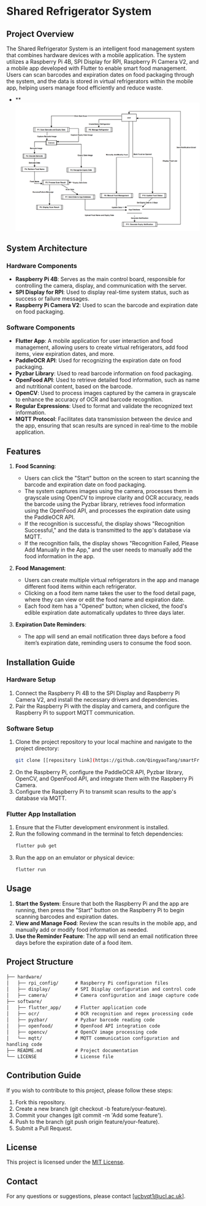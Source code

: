 # Shared Refrigerator System

## Project Overview

The Shared Refrigerator System is an intelligent food management system that combines hardware devices with a mobile application. The system utilizes a Raspberry Pi 4B, SPI Display for RPI, Raspberry Pi Camera V2, and a mobile app developed with Flutter to enable smart food management. Users can scan barcodes and expiration dates on food packaging through the system, and the data is stored in virtual refrigerators within the mobile app, helping users manage food efficiently and reduce waste.
- **![dfc](https://github.com/QingyaoTang/smartFridge/blob/main/Screenshot%202024-08-28%20at%2009.41.44.png)
## System Architecture

### Hardware Components

- **Raspberry Pi 4B**: Serves as the main control board, responsible for controlling the camera, display, and communication with the server.
- **SPI Display for RPI**: Used to display real-time system status, such as success or failure messages.
- **Raspberry Pi Camera V2**: Used to scan the barcode and expiration date on food packaging.

### Software Components

- **Flutter App**: A mobile application for user interaction and food management, allowing users to create virtual refrigerators, add food items, view expiration dates, and more.
- **PaddleOCR API**: Used for recognizing the expiration date on food packaging.
- **Pyzbar Library**: Used to read barcode information on food packaging.
- **OpenFood API**: Used to retrieve detailed food information, such as name and nutritional content, based on the barcode.
- **OpenCV**: Used to process images captured by the camera in grayscale to enhance the accuracy of OCR and barcode recognition.
- **Regular Expressions**: Used to format and validate the recognized text information.
- **MQTT Protocol**: Facilitates data transmission between the device and the app, ensuring that scan results are synced in real-time to the mobile application.

## Features

1. **Food Scanning**:
   - Users can click the "Start" button on the screen to start scanning the barcode and expiration date on food packaging.
   - The system captures images using the camera, processes them in grayscale using OpenCV to improve clarity and OCR accuracy, reads the barcode using the Pyzbar library, retrieves food information using the OpenFood API, and processes the expiration date using the PaddleOCR API.
   - If the recognition is successful, the display shows "Recognition Successful," and the data is transmitted to the app's database via MQTT.
   - If the recognition fails, the display shows "Recognition Failed, Please Add Manually in the App," and the user needs to manually add the food information in the app.

2. **Food Management**:
   - Users can create multiple virtual refrigerators in the app and manage different food items within each refrigerator.
   - Clicking on a food item name takes the user to the food detail page, where they can view or edit the food name and expiration date.
   - Each food item has a "Opened" button; when clicked, the food's edible expiration date automatically updates to three days later.

3. **Expiration Date Reminders**:
   - The app will send an email notification three days before a food item’s expiration date, reminding users to consume the food soon.

## Installation Guide

### Hardware Setup

1. Connect the Raspberry Pi 4B to the SPI Display and Raspberry Pi Camera V2, and install the necessary drivers and dependencies.
2. Pair the Raspberry Pi with the display and camera, and configure the Raspberry Pi to support MQTT communication.

### Software Setup

1. Clone the project repository to your local machine and navigate to the project directory:
   ```bash
   git clone [[repository link](https://github.com/QingyaoTang/smartFridge)]
2. On the Raspberry Pi, configure the PaddleOCR API, Pyzbar library, OpenCV, and OpenFood API, and integrate them with the Raspberry Pi Camera.
3. Configure the Raspberry Pi to transmit scan results to the app's database via MQTT.

### Flutter App Installation

1. Ensure that the Flutter development environment is installed.
2. Run the following command in the terminal to fetch dependencies:
   ```bash
   flutter pub get
   ```
3. Run the app on an emulator or physical device:
   ```bash
   flutter run
   ```

## Usage

1. **Start the System**: Ensure that both the Raspberry Pi and the app are running, then press the "Start" button on the Raspberry Pi to begin scanning barcodes and expiration dates.
2. **View and Manage Food**: Review the scan results in the mobile app, and manually add or modify food information as needed.
3. **Use the Reminder Feature**: The app will send an email notification three days before the expiration date of a food item.

## Project Structure

```plaintext
├── hardware/
│   ├── rpi_config/      # Raspberry Pi configuration files
│   ├── display/         # SPI Display configuration and control code
│   ├── camera/          # Camera configuration and image capture code
├── software/
│   ├── flutter_app/     # Flutter application code
│   ├── ocr/             # OCR recognition and regex processing code
│   ├── pyzbar/          # Pyzbar barcode reading code
│   ├── openfood/        # OpenFood API integration code
│   ├── opencv/          # OpenCV image processing code
│   └── mqtt/            # MQTT communication configuration and handling code
├── README.md            # Project documentation
└── LICENSE              # License file
```

## Contribution Guide

If you wish to contribute to this project, please follow these steps:

1. Fork this repository.
2. Create a new branch (git checkout -b feature/your-feature).
3. Commit your changes (git commit -m 'Add some feature').
4. Push to the branch (git push origin feature/your-feature).
5. Submit a Pull Request.

## License

This project is licensed under the [MIT License](LICENSE).

## Contact

For any questions or suggestions, please contact [ucbvqt1@ucl.ac.uk].
